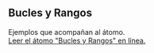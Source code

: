 ## Bucles y Rangos

Ejemplos que acompañan al átomo.  
[Leer el átomo "Bucles y Rangos" en línea.](https://stepik.org/lesson/104311/step/1)
